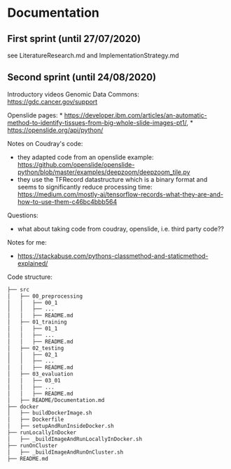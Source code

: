 # Documentation
## First sprint (until 27/07/2020)
see LiteratureResearch.md and ImplementationStrategy.md

## Second sprint (until 24/08/2020)

Introductory videos Genomic Data Commons: <https://gdc.cancer.gov/support>

Openslide pages: 
    * <https://developer.ibm.com/articles/an-automatic-method-to-identify-tissues-from-big-whole-slide-images-pt1/>, 
    * <https://openslide.org/api/python/>

Notes on Coudray's code: 
* they adapted code from an openslide example: <https://github.com/openslide/openslide-python/blob/master/examples/deepzoom/deepzoom_tile.py>
* they use the TFRecord datastructure which is a binary format and seems to significantly reduce processing time: https://medium.com/mostly-ai/tensorflow-records-what-they-are-and-how-to-use-them-c46bc4bbb564

Questions: 
* what about taking code from coudray, openslide, i.e. third party code??

Notes for me: 
* <https://stackabuse.com/pythons-classmethod-and-staticmethod-explained/>


Code structure: 

```bash
├── src
│   ├── 00_preprocessing
│   │   ├── 00_1
│   │   ├── ...
│   │   ├── README.md
│   ├── 01_training
│   │   ├── 01_1
│   │   ├── ...
│   │   ├── README.md
│   ├── 02_testing
│   │   ├── 02_1
│   │   ├── ...
│   │   ├── README.md
│   ├── 03_evaluation 
│   │   ├── 03_01
│   │   ├── ...
│   │   ├── README.md
│   ├── README/Documentation.md
├── docker
│   ├── buildDockerImage.sh
│   ├── Dockerfile
│   ├── setupAndRunInsideDocker.sh
├── runLocallyInDocker
│   ├── _buildImageAndRunLocallyInDocker.sh
├── runOnCluster
│   ├── _buildImageAndRunOnCluster.sh
├── README.md

```
